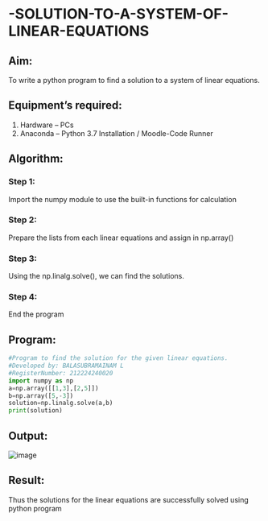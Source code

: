 # -SOLUTION-TO-A-SYSTEM-OF-LINEAR-EQUATIONS
## Aim:
To write a python program to find a solution to a system of linear equations.
## Equipment’s required:
1. 	Hardware – PCs
2. 	Anaconda – Python 3.7 Installation / Moodle-Code Runner
## Algorithm:
### Step 1: 
Import the numpy module to use the built-in functions for calculation
### Step 2: 
Prepare the lists from each linear equations and assign in np.array()
### Step 3: 
Using the np.linalg.solve(), we can find the solutions.
### Step 4: 
End the program
## Program:
```python
#Program to find the solution for the given linear equations.
#Developed by: BALASUBRAMAINAM L
#RegisterNumber: 212224240020
import numpy as np
a=np.array([[1,3],[2,5]])
b=np.array([5,-3])
solution=np.linalg.solve(a,b)
print(solution)
```

## Output:
![image](https://github.com/user-attachments/assets/45e795fc-5cb6-40b8-ba4e-dd68d445eab7)

## Result: 
Thus the solutions for the linear equations are successfully solved using python program

